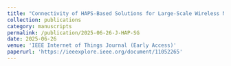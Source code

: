 ```yaml
---
title: "Connectivity of HAPS-Based Solutions for Large-Scale Wireless Networks: A Percolation Theory Analysis"
collection: publications
category: manuscripts
permalink: /publication/2025-06-26-J-HAP-SG
date: 2025-06-26
venue: 'IEEE Internet of Things Journal (Early Access)'
paperurl: 'https://ieeexplore.ieee.org/document/11052265'
---
```


